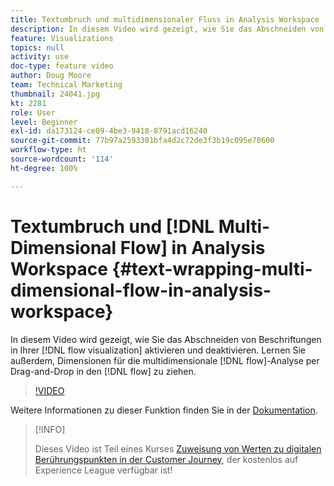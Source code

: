 ```yaml
---
title: Textumbruch und multidimensionaler Fluss in Analysis Workspace
description: In diesem Video wird gezeigt, wie Sie das Abschneiden von Beschriftungen in Ihrer Flussvisualisierung aktivieren und deaktivieren. Lernen Sie außerdem, Dimensionen für die multidimensionale Flussanalyse per Drag-and-Drop in den Fluss zu ziehen.
feature: Visualizations
topics: null
activity: use
doc-type: feature video
author: Doug Moore
team: Technical Marketing
thumbnail: 24041.jpg
kt: 2281
role: User
level: Beginner
exl-id: da173124-ce09-4be3-9418-8791acd16240
source-git-commit: 77b97a2593301bfa4d2c72de3f3b19c095e70600
workflow-type: ht
source-wordcount: '114'
ht-degree: 100%

---
```


# Textumbruch und [!DNL Multi-Dimensional Flow] in Analysis Workspace {#text-wrapping-multi-dimensional-flow-in-analysis-workspace}

In diesem Video wird gezeigt, wie Sie das Abschneiden von Beschriftungen in Ihrer [!DNL flow visualization] aktivieren und deaktivieren. Lernen Sie außerdem, Dimensionen für die multidimensionale [!DNL flow]-Analyse per Drag-and-Drop in den [!DNL flow] zu ziehen.

>[!VIDEO](https://video.tv.adobe.com/v/24041/?quality=12)

Weitere Informationen zu dieser Funktion finden Sie in der [Dokumentation](https://experienceleague.adobe.com/docs/analytics/analyze/analysis-workspace/visualizations/fallout/fallout-flow.html?lang=de).

>[!INFO]
>
> Dieses Video ist Teil eines Kurses [Zuweisung von Werten zu digitalen Berührungspunkten in der Customer Journey](https://experienceleague.adobe.com/?recommended=Analytics-U-1-2020.2&amp;lang=de), der kostenlos auf Experience League verfügbar ist!
